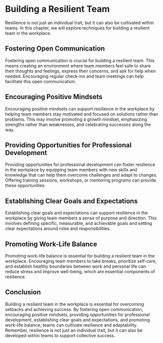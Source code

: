 Building a Resilient Team
=================================================================

Resilience is not just an individual trait, but it can also be cultivated within teams. In this chapter, we will explore techniques for building a resilient team in the workplace.

Fostering Open Communication
----------------------------

Fostering open communication is crucial for building a resilient team. This means creating an environment where team members feel safe to share their thoughts and feelings, express their concerns, and ask for help when needed. Encouraging regular check-ins and team meetings can help facilitate this open communication.

Encouraging Positive Mindsets
-----------------------------

Encouraging positive mindsets can support resilience in the workplace by helping team members stay motivated and focused on solutions rather than problems. This may involve promoting a growth mindset, emphasizing strengths rather than weaknesses, and celebrating successes along the way.

Providing Opportunities for Professional Development
----------------------------------------------------

Providing opportunities for professional development can foster resilience in the workplace by equipping team members with new skills and knowledge that can help them overcome challenges and adapt to changes. Offering training sessions, workshops, or mentoring programs can provide these opportunities.

Establishing Clear Goals and Expectations
-----------------------------------------

Establishing clear goals and expectations can support resilience in the workplace by giving team members a sense of purpose and direction. This involves defining specific, measurable, and achievable goals and setting clear expectations around roles and responsibilities.

Promoting Work-Life Balance
---------------------------

Promoting work-life balance is essential for building a resilient team in the workplace. Encouraging team members to take breaks, prioritize self-care, and establish healthy boundaries between work and personal life can reduce stress and improve well-being, which are essential components of resilience.

Conclusion
----------

Building a resilient team in the workplace is essential for overcoming setbacks and achieving success. By fostering open communication, encouraging positive mindsets, providing opportunities for professional development, establishing clear goals and expectations, and promoting work-life balance, teams can cultivate resilience and adaptability. Remember, resilience is not just an individual trait, but it can also be developed within teams to support collective success.
